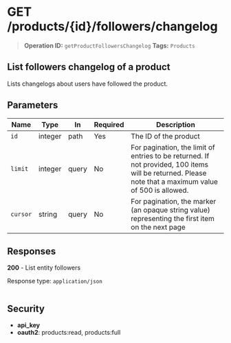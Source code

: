 # GET /products/{id}/followers/changelog

> **Operation ID:** `getProductFollowersChangelog`
> **Tags:** `Products`

## List followers changelog of a product

Lists changelogs about users have followed the product.

## Parameters

| Name | Type | In | Required | Description |
|------|------|-------|----------|-------------|
| `id` | integer | path | Yes | The ID of the product |
| `limit` | integer | query | No | For pagination, the limit of entries to be returned. If not provided, 100 items will be returned. Please note that a maximum value of 500 is allowed. |
| `cursor` | string | query | No | For pagination, the marker (an opaque string value) representing the first item on the next page |

## Responses

**200** - List entity followers

Response type: `application/json`

```

```


## Security

- **api_key**
- **oauth2**: products:read, products:full